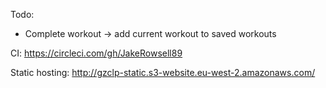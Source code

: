 Todo:
- Complete workout -> add current workout to saved workouts

CI:
https://circleci.com/gh/JakeRowsell89

Static hosting:
http://gzclp-static.s3-website.eu-west-2.amazonaws.com/